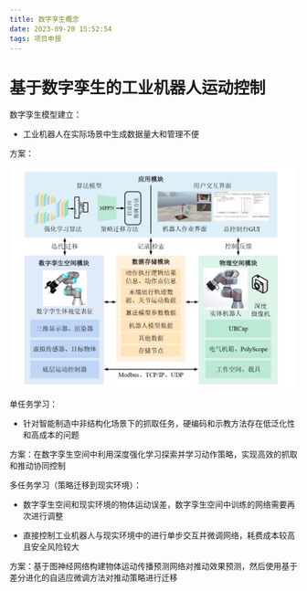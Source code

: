 ```yaml
---
title: 数字孪生概念
date: 2023-09-20 15:52:54
tags: 项目申报
---
```


# 基于数字孪生的工业机器人运动控制

数字孪生模型建立：

- 工业机器人在实际场景中生成数据量大和管理不便

方案：

![image-20230913160033132](Project-digitalTwin/image-20230913160033132.png)

单任务学习：

- 针对智能制造中非结构化场景下的抓取任务，硬编码和示教方法存在低泛化性和高成本的问题

方案：在数字孪生空间中利用深度强化学习探索并学习动作策略，实现高效的抓取和推动协同控制

 

多任务学习（策略迁移到现实环境）：

- 数字孪生空间和现实环境的物体运动误差，数字孪生空间中训练的网络需要再次进行调整

- 直接控制工业机器人与现实环境中的进行单步交互并微调网络，耗费成本较高且安全风险较大

方案：基于图神经网络构建物体运动传播预测网络对推动效果预测，然后使用基于差分进化的自适应微调方法对推动策略进行迁移